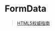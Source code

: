 # FormData
> [HTML5权威指南](https://weread.qq.com/web/reader/98232c3071a122f5982dffckc81322c012c81e728d9d180)
